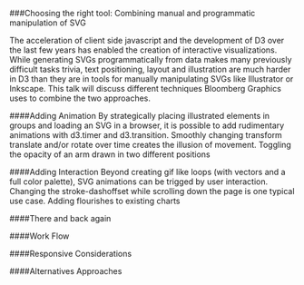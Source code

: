 
###Choosing the right tool: Combining manual and programmatic manipulation of SVG

The acceleration of client side javascript and the development of D3 over the last few years has enabled the creation of interactive visualizations. While generating SVGs programmatically from data makes many previously difficult tasks trivia, text positioning, layout and illustration are much harder in D3 than they are in tools for manually manipulating SVGs like Illustrator or Inkscape. This talk will discuss different techniques Bloomberg Graphics uses to combine the two approaches. 

####Adding Animation
By strategically placing illustrated elements in groups and loading an SVG in a browser, it is possible to add rudimentary animations with d3.timer and d3.transition. Smoothly changing transform translate and/or rotate over time creates the illusion of movement. Toggling the opacity of an arm drawn in two different positions   

####Adding Interaction
Beyond creating gif like loops (with vectors and a full color palette), SVG animations can be trigged by user interaction. Changing the stroke-dashoffset while scrolling down the page is one typical use case. Adding flourishes to existing charts 


####There and back again


####Work Flow


####Responsive Considerations


####Alternatives Approaches 
